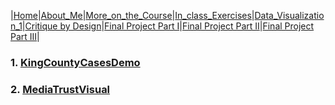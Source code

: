 |[Home](https://radhikag1604.github.io/Telling_Stories_With_Data/)|[About_Me](https://radhikag1604.github.io/Telling_Stories_With_Data/About_Me.html)|[More_on_the_Course](https://radhikag1604.github.io/Telling_Stories_With_Data/More_on_the_Course.html)|[In_class_Exercises](https://radhikag1604.github.io/Telling_Stories_With_Data/In_class_Exercises.html)|[Data_Visualization_1](https://radhikag1604.github.io/Telling_Stories_With_Data/Data_Visualization_1.html)|[Critique by Design](https://radhikag1604.github.io/Telling_Stories_With_Data/critique-by-design.html)|[Final Project Part I](https://radhikag1604.github.io/Telling_Stories_With_Data/final-project-part-one.html)|[Final Project Part II](https://radhikag1604.github.io/Telling_Stories_With_Data/final-project-part-two.html)|[Final Project Part III](https://radhikag1604.github.io/Telling_Stories_With_Data/final-project-part-three.html)|

### 1. [KingCountyCasesDemo](https://radhikag1604.github.io/Telling_Stories_With_Data/KingCountyCasesDemo.html)

### 2. [MediaTrustVisual](https://radhikag1604.github.io/Telling_Stories_With_Data/mediatrust.html)
